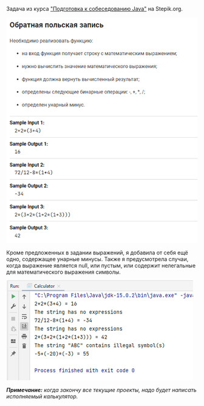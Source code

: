 Задача из курса ["Подготовка к собеседованию Java"](https://stepik.org/course/56704") на Stepik.org.

![img.png](img.png)

Кроме предложенных в задании выражений, я добавила от себя ещё одно, содержащее унарные минусы. Также я предусмотрела 
случаи, когда выражение является null, или пустым, или содержит нелегальные для математического выражения
символы.

![img_1.png](img_1.png)

***Примечание:** когда закончу все текущие проекты, надо будет написать исполняемый калькулятор.*